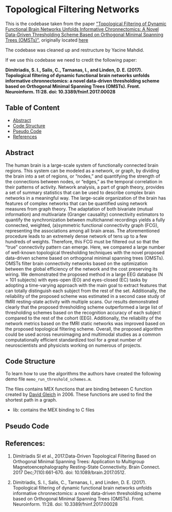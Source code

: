 # Topological Filtering Networks

This is the codebase taken from the paper ["Topological Filtering of Dynamic Functional Brain Networks Unfolds Informative Chronnectomics: A Novel Data-Driven Thresholding Scheme Based on Orthogonal Minimal Spanning Trees (OMSTs)"](https://www.frontiersin.org/articles/10.3389/fninf.2017.00028/full), originally located [here](https://github.com/stdimitr/topological_filtering_networks)

The codebase was cleaned up and restructure by Yacine Mahdid.

If we use this codebase we need to credit the following paper:

**Dimitriadis, S. I., Salis, C., Tarnanas, I., and Linden, D. E. (2017). Topological filtering of dynamic functional brain networks unfolds informative chronnectomics: a novel data-driven thresholding scheme based on Orthogonal Minimal Spanning Trees (OMSTs). Front. Neuroinform. 11:28. doi: 10.3389/fninf.2017.00028**


## Table of Content
- [Abstract](#abstract)
- [Code Structure](#code-structure)
- [Pseudo Code](#pseudo-code)
- [References](#references)

## Abstract
The human brain is a large-scale system of functionally connected brain regions. This system can be modeled as a network, or graph, by dividing the brain into a set of regions, or “nodes,” and quantifying the strength of the connections between nodes, or “edges,” as the temporal correlation in their patterns of activity. Network analysis, a part of graph theory, provides a set of summary statistics that can be used to describe complex brain networks in a meaningful way. The large-scale organization of the brain has features of complex networks that can be quantified using network measures from graph theory. The adaptation of both bivariate (mutual information) and multivariate (Granger causality) connectivity estimators to quantify the synchronization between multichannel recordings yields a fully connected, weighted, (a)symmetric functional connectivity graph (FCG), representing the associations among all brain areas. The aforementioned procedure leads to an extremely dense network of tens up to a few hundreds of weights. Therefore, this FCG must be filtered out so that the “true” connectivity pattern can emerge. Here, we compared a large number of well-known topological thresholding techniques with the novel proposed data-driven scheme based on orthogonal minimal spanning trees (OMSTs). OMSTs filter brain connectivity networks based on the optimization between the global efficiency of the network and the cost preserving its wiring. We demonstrated the proposed method in a large EEG database (N = 101 subjects) with eyes-open (EO) and eyes-closed (EC) tasks by adopting a time-varying approach with the main goal to extract features that can totally distinguish each subject from the rest of the set. Additionally, the reliability of the proposed scheme was estimated in a second case study of fMRI resting-state activity with multiple scans. Our results demonstrated clearly that the proposed thresholding scheme outperformed a large list of thresholding schemes based on the recognition accuracy of each subject compared to the rest of the cohort (EEG). Additionally, the reliability of the network metrics based on the fMRI static networks was improved based on the proposed topological filtering scheme. Overall, the proposed algorithm could be used across neuroimaging and multimodal studies as a common computationally efficient standardized tool for a great number of neuroscientists and physicists working on numerous of projects.

## Code Structure

To learn how to use the algorithms the authors have created the following demo file `memo_run_threshold_schemes.m`.

The files contains MEX functions that are binding between C function created by [David Gleich](https://www.cs.purdue.edu/homes/dgleich/) in 2006. These functions are used to find the shortest path in a graph.


- lib: contains the MEX binding to C files





## Pseudo Code


## References:

1. Dimitriadis SI et al., 2017.Data-Driven Topological Filtering Based on Orthogonal Minimal Spanning Trees: Application to Multigroup Magnetoencephalography Resting-State Connectivity.
Brain Connect. 2017 Dec;7(10):661-670. doi: 10.1089/brain.2017.0512.


2. Dimitriadis, S. I., Salis, C., Tarnanas, I., and Linden, D. E. (2017). Topological filtering of dynamic functional brain networks unfolds informative chronnectomics: a novel data-driven thresholding scheme based on Orthogonal Minimal Spanning Trees (OMSTs). Front. Neuroinform. 11:28. doi: 10.3389/fninf.2017.00028